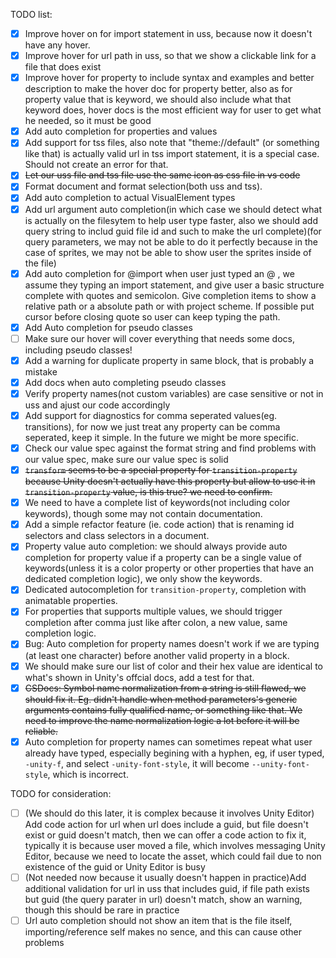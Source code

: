 TODO list:
- [x] Improve hover on for import statement in uss, because now it doesn't have any hover.
- [x] Improve hover for url path in uss, so that we show a clickable link for a file that does exist
- [x] Improve hover for property to include syntax and examples and better description to make the hover doc for property better, also as for property value that is keyword, we should also include what that keyword does, hover docs is the most efficient way for user to get what he needed, so it must be good
- [x] Add auto completion for properties and values
- [x] Add support for tss files, also note that "theme://default" (or something like that) is actually valid url in tss import statement, it is a special case. Should not create an error for that.
- [x] ~~Let our uss file and tss file use the same icon as css file in vs code~~
- [x] Format document and format selection(both uss and tss).
- [x] Add auto completion to actual VisualElement types
- [x] Add url argument auto completion(in which case we should detect what is actually on the filesytem to help user type faster, also we should add query string to includ guid file id and such to make the url complete)(for query parameters, we may not be able to do it perfectly because in the case of sprites, we may not be able to show user the sprites inside of the file)
- [x] Add auto completion for @import when user just typed an @ , we assume they typing an import statement, and give user a basic structure complete with quotes and semicolon. Give completion items to show a relative path or a absolute path or with project scheme. If possible put cursor before closing quote so user can keep typing the path.
- [x] Add Auto completion for pseudo classes
- [ ] Make sure our hover will cover everything that needs some docs, including pseudo classes!
- [x] Add a warning for duplicate property in same block, that is probably a mistake
- [x] Add docs when auto completing pseudo classes
- [x] Verify property names(not custom variables) are case sensitive or not in uss and ajust our code accordingly
- [x] Add support for diagnostics for comma seperated values(eg. transitions), for now we just treat any property can be comma seperated, keep it simple. In the future we might be more specific.
- [x] Check our value spec against the format string and find problems with our value spec, make sure our value spec is solid
- [x] ~~`transform` seems to be a special property for `transition-property` because Unity doesn't actually have this property but allow to use it in `transition-property` value, is this true? we need to confirm.~~
- [x] We need to have a complete list of keywords(not including color keywords), though some may not contain documentation.
- [x] Add a simple refactor feature (ie. code action) that is renaming id selectors and class selectors in a document.
- [x] Property value auto completion: we should always provide auto completion for property value if a property can be a single value of keywords(unless it is a color property or other properties that have an dedicated completion logic), we only show the keywords.
- [x] Dedicated autocompletion for `transition-property`, completion with animatable properties.
- [x] For properties that supports multiple values, we should trigger completion after comma just like after colon, a new value, same completion logic.
- [x] Bug: Auto completion for property names doesn't work if we are typing (at least one character) before another valid property in a block.
- [x] We should make sure our list of color and their hex value are identical to what's shown in Unity's offcial docs, add a test for that.
- [x] ~~CSDocs: Symbol name normalization from a string is still flawed, we should fix it. Eg. didn't handle when method parameters's generic arguments contains fully qualified name, or something like that. We need to improve the name normalization logic a lot before it will be reliable.~~
- [x] Auto completion for property names can sometimes repeat what user already have typed, especially begining with a hyphen, eg, if user typed, `-unity-f`, and select `-unity-font-style`, it will become `--unity-font-style`, which is incorrect.

TODO for consideration:
- [ ] (We should do this later, it is complex because it involves Unity Editor) Add code action for url when url does include a guid, but file doesn't exist or guid doesn't match, then we can offer a code action to fix it, typically it is because user moved a file, which involves messaging Unity Editor, because we need to locate the asset, which could fail due to non existence of the guid or Unity Editor is busy
- [ ] (Not needed now because it usually doesn't happen in practice)Add additional validation for url in uss that includes guid, if file path exists but guid (the query parater in url) doesn't match, show an warning, though this should be rare in practice
- [ ] Url auto completion should not show an item that is the file itself, importing/reference self makes no sence, and this can cause other problems 